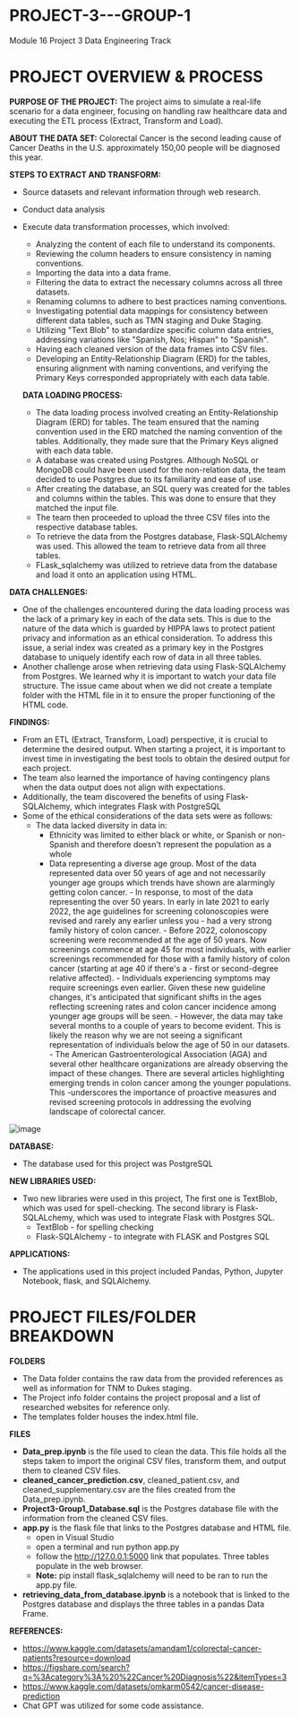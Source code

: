 # PROJECT-3---GROUP-1
Module 16 Project 3
Data Engineering Track 

# PROJECT OVERVIEW & PROCESS
**PURPOSE OF THE PROJECT:** The project aims to simulate a real-life scenario for a data engineer, focusing on handling raw healthcare data and executing the ETL process (Extract, Transform and Load).

**ABOUT THE DATA SET:** Colorectal Cancer is the second leading cause of Cancer Deaths in the U.S. approximately 150,00 people will be diagnosed this year.

**STEPS TO EXTRACT AND TRANSFORM:**
- Source datasets and relevant information through web research. 
- Conduct data analysis
- Execute data transformation processes, which involved:
   - Analyzing the content of each file to understand its components. 
   - Reviewing the column headers to ensure consistency in naming conventions.
   - Importing the data into a data frame.
   - Filtering the data to extract the necessary columns across all three datasets.
   - Renaming columns to adhere to best practices naming conventions. 
   - Investigating potential data mappings for consistency between different data tables, such as TMN staging and Duke Staging.
   - Utilizing "Text Blob" to standardize specific column data entries, addressing variations like "Spanish, Nos; Hispan" to "Spanish".
   - Having each cleaned version of the data frames into CSV files.
   - Developing an Entity-Relationship Diagram (ERD) for the tables, ensuring alignment with naming conventions, and verifying the Primary Keys corresponded appropriately with each data table.
   
   **DATA LOADING PROCESS:**   
   - The data loading process involved creating an Entity-Relationship Diagram (ERD) for tables. The team ensured that the naming convention used in the ERD matched the naming convention of the tables. Additionally, they made sure that the Primary Keys aligned with each 
     data table. 
   - A database was created using Postgres. Although NoSQL or MongoDB could have been used for the non-relation data, the team decided to use Postgres due to its familiarity and ease of use.  
   - After creating the database, an SQL query was created for the tables and columns within the tables. This was done to ensure that they matched the input file.
   - The team then proceeded to upload the three CSV files into the respective database tables. 
   - To retrieve the data from the Postgres database, Flask-SQLAlchemy was used. This allowed the team to retrieve data from all three tables.
   - FLask_sqlalchemy was utilized to retrieve data from the database and load it onto an application using HTML.  
   
**DATA CHALLENGES:**
 - One of the challenges encountered during the data loading process was the lack of a primary key in each of the data sets. This is due to the nature of the data which is guarded by HIPPA laws to protect patient privacy and information as an ethical consideration. To 
   address this issue, a serial index was created as a primary key in the Postgres database to uniquely identify each row of data in all three tables.
 - Another challenge arose when retrieving data using Flask-SQLAlchemy from Postgres. We learned why it is important to watch your data file structure. The issue came about when we did not create a template folder with the HTML file in it to ensure the proper 
   functioning of the HTML code.                      

**FINDINGS:**    
  - From an ETL (Extract, Transform, Load) perspective, it is crucial to determine the desired output. When starting a project, it is important to invest time in investigating the best tools to obtain the desired output for each project.
  - The team also learned the importance of having contingency plans when the data output does not align with expectations.
  - Additionally, the team discovered the benefits of using Flask-SQLAlchemy, which integrates Flask with PostgreSQL
  - Some of the ethical considerations of the data sets were as follows:
      - The data lacked diversity in data in:
        - Ethnicity was limited to either black or white, or Spanish or non-Spanish and therefore doesn't represent the population as a whole
        - Data representing a diverse age group. Most of the data represented data over 50 years of age and not necessarily younger age groups which trends have shown are alarmingly getting colon cancer.
               - In response, to most of the data representing the over 50 years.  In early in late 2021 to early 2022, the age guidelines for screening colonoscopies were revised and rarely any earlier unless you 
                  - had a very strong family history of colon cancer.
               - Before 2022, colonoscopy screening were recommended at the age of 50 years.  Now screenings commence at age 45 for most individuals, with earlier screenings recommended for those with a family history of colon cancer (starting at age 40 if there's a                         - first or second-degree relative affected). 
               - Individuals experiencing symptoms may require screenings even earlier. Given these new guideline changes, it's anticipated that significant shifts in the ages reflecting screening rates and colon cancer incidence among younger age groups will be seen.
               -  However, the data may take several months to a couple of years to become evident.  This is likely the reason why we are not seeing a significant representation of individuals below the age of 50 in our datasets. 
               - The American Gastroenterological Association (AGA) and several other healthcare organizations are already observing the impact of these changes.  There are several articles highlighting emerging trends in colon cancer among the younger populations. This                   -underscores the importance of proactive measures and revised screening protocols in addressing the evolving landscape of colorectal cancer.

![image](https://github.com/dmrey01/Project-3---group-1/assets/140979441/62c85575-91e0-4469-a716-eb81aad84779)

    
   
**DATABASE:**
  - The database used for this project was PostgreSQL
   
**NEW LIBRARIES USED:**  
   - Two new libraries were used in this project, The first one is TextBlob, which was used for spell-checking. The second library is Flask-SQLALchemy, which was used to integrate Flask with Postgres SQL.
      - TextBlob - for spelling checking
      - Flask-SQLAlchemy - to integrate with FLASK and Postgres SQL

**APPLICATIONS:**    
  - The applications used in this project included Pandas, Python, Jupyter Notebook, flask, and SQLAlchemy.

# PROJECT FILES/FOLDER BREAKDOWN 
**FOLDERS**
   - The Data folder contains the raw data from the provided references as well as information for TNM to Dukes staging.
   - The Project info folder contains the project proposal and a list of researched websites for reference only.
   - The templates folder houses the index.html file.

**FILES**
   - **Data_prep.ipynb** is the file used to clean the data. This file holds all the steps taken to import the original CSV files, transform them, and output them to cleaned CSV files.
   -  **cleaned_cancer_prediction.csv**, cleaned_patient.csv, and cleaned_supplementary.csv are the files created from the Data_prep.ipynb.
   -  **Project3-Group1_Database.sql** is the Postgres database file with the information from the cleaned CSV files.
   -  **app.py** is the flask file that links to the Postgres database and HTML file.
        - open in Visual Studio
        - open a terminal and run python app.py
        - follow the http://127.0.0.1:5000 link that populates. Three tables populate in the web browser.
        - **Note:** pip install flask_sqlalchemy will need to be ran to run the app.py file.
   - **retrieving_data_from_database.ipynb** is a notebook that is linked to the Postgres database and displays the three tables in a pandas Data Frame.

**REFERENCES:**
  - https://www.kaggle.com/datasets/amandam1/colorectal-cancer-patients?resource=download
  - https://figshare.com/search?q=%3Acategory%3A%20%22Cancer%20Diagnosis%22&itemTypes=3
  - https://www.kaggle.com/datasets/omkarm0542/cancer-disease-prediction
  - Chat GPT was utilized for some code assistance.
